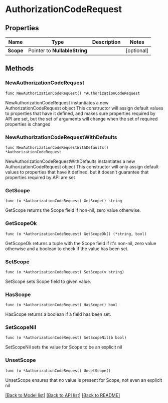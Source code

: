 # AuthorizationCodeRequest

## Properties

Name | Type | Description | Notes
------------ | ------------- | ------------- | -------------
**Scope** | Pointer to **NullableString** |  | [optional] 

## Methods

### NewAuthorizationCodeRequest

`func NewAuthorizationCodeRequest() *AuthorizationCodeRequest`

NewAuthorizationCodeRequest instantiates a new AuthorizationCodeRequest object
This constructor will assign default values to properties that have it defined,
and makes sure properties required by API are set, but the set of arguments
will change when the set of required properties is changed

### NewAuthorizationCodeRequestWithDefaults

`func NewAuthorizationCodeRequestWithDefaults() *AuthorizationCodeRequest`

NewAuthorizationCodeRequestWithDefaults instantiates a new AuthorizationCodeRequest object
This constructor will only assign default values to properties that have it defined,
but it doesn't guarantee that properties required by API are set

### GetScope

`func (o *AuthorizationCodeRequest) GetScope() string`

GetScope returns the Scope field if non-nil, zero value otherwise.

### GetScopeOk

`func (o *AuthorizationCodeRequest) GetScopeOk() (*string, bool)`

GetScopeOk returns a tuple with the Scope field if it's non-nil, zero value otherwise
and a boolean to check if the value has been set.

### SetScope

`func (o *AuthorizationCodeRequest) SetScope(v string)`

SetScope sets Scope field to given value.

### HasScope

`func (o *AuthorizationCodeRequest) HasScope() bool`

HasScope returns a boolean if a field has been set.

### SetScopeNil

`func (o *AuthorizationCodeRequest) SetScopeNil(b bool)`

 SetScopeNil sets the value for Scope to be an explicit nil

### UnsetScope
`func (o *AuthorizationCodeRequest) UnsetScope()`

UnsetScope ensures that no value is present for Scope, not even an explicit nil

[[Back to Model list]](../README.md#documentation-for-models) [[Back to API list]](../README.md#documentation-for-api-endpoints) [[Back to README]](../README.md)



